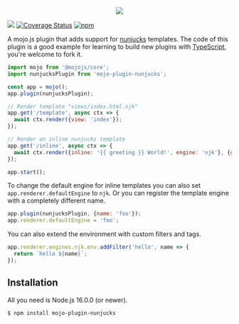 <p align="center">
  <a href="https://mojojs.org">
    <picture>
      <source srcset="https://github.com/mojolicious/mojo.js/blob/main/docs/images/logo-dark.png?raw=true" media="(prefers-color-scheme: dark)">
      <img src="https://github.com/mojolicious/mojo.js/blob/main/docs/images/logo.png?raw=true" style="margin: 0 auto;">
    </picture>
  </a>
</p>

[![](https://github.com/mojolicious/mojo-plugin-nunjucks/workflows/test/badge.svg)](https://github.com/mojolicious/mojo-plugin-nunjucks/actions)
[![Coverage Status](https://coveralls.io/repos/github/mojolicious/mojo-plugin-nunjucks/badge.svg?branch=main)](https://coveralls.io/github/mojolicious/mojo-plugin-nunjucks?branch=main)
[![npm](https://img.shields.io/npm/v/mojo-plugin-nunjucks.svg)](https://www.npmjs.com/package/mojo-plugin-nunjucks)

A mojo.js plugin that adds support for [nunjucks](https://www.npmjs.com/package/nunjucks) templates. The code of this
plugin is a good example for learning to build new plugins with [TypeScript](https://www.typescriptlang.org/), you're
welcome to fork it.

```js
import mojo from '@mojojs/core';
import nunjucksPlugin from 'mojo-plugin-nunjucks';

const app = mojo();
app.plugin(nunjucksPlugin);

// Render template "views/index.html.njk"
app.get('/template', async ctx => {
  await ctx.render({view: 'index'});
});

// Render an inline nunjucks template
app.get('/inline', async ctx => {
  await ctx.render({inline: '{{ greeting }} World!', engine: 'njk'}, {greeting: 'Hello'});
});

app.start();
```

To change the default engine for inline templates you can also set `app.renderer.defaultEngine` to `njk`. Or you can
register the template engine with a completely different name.

```js
app.plugin(nunjucksPlugin, {name: 'foo'});
app.renderer.defaultEngine = 'foo';
```

You can also extend the environment with custom filters and tags.

```js
app.renderer.engines.njk.env.addFilter('hello', name => {
  return `hello ${name}`;
});
```

## Installation

All you need is Node.js 16.0.0 (or newer).

```
$ npm install mojo-plugin-nunjucks
```
